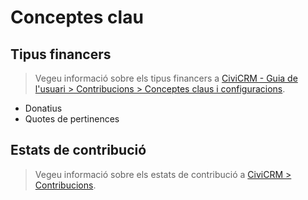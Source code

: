 # Conceptes clau

## Tipus financers

> Vegeu informació sobre els tipus financers a [CiviCRM - Guia de l'usuari > Contribucions > Conceptes claus i configuracions](https://docs.civicrm.org/user/ca/latest/contributions/key-concepts-and-configurations/#tipus-financers).

- Donatius
- Quotes de pertinences

## Estats de contribució

> Vegeu informació sobre els estats de contribució a [CiviCRM > Contribucions](/civicrm/contribucions/#estats-de-contribucio).
